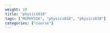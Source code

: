 ```yaml
---
weight: 10
title: "physics618"
tags: ["MSPHYSIK", "physics618", "physics610"]
categories: ["course"]
---
```

